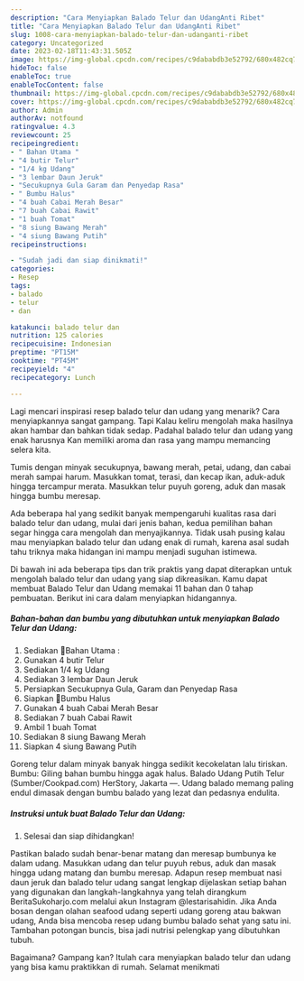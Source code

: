 ```yaml
---
description: "Cara Menyiapkan Balado Telur dan UdangAnti Ribet"
title: "Cara Menyiapkan Balado Telur dan UdangAnti Ribet"
slug: 1008-cara-menyiapkan-balado-telur-dan-udanganti-ribet
category: Uncategorized
date: 2023-02-18T11:43:31.505Z
image: https://img-global.cpcdn.com/recipes/c9dababdb3e52792/680x482cq70/balado-telur-dan-udang-foto-resep-utama.jpg
hideToc: false
enableToc: true
enableTocContent: false
thumbnail: https://img-global.cpcdn.com/recipes/c9dababdb3e52792/680x482cq70/balado-telur-dan-udang-foto-resep-utama.jpg
cover: https://img-global.cpcdn.com/recipes/c9dababdb3e52792/680x482cq70/balado-telur-dan-udang-foto-resep-utama.jpg
author: Admin
authorAv: notfound
ratingvalue: 4.3
reviewcount: 25
recipeingredient:
- " Bahan Utama "
- "4 butir Telur"
- "1/4 kg Udang"
- "3 lembar Daun Jeruk"
- "Secukupnya Gula Garam dan Penyedap Rasa"
- " Bumbu Halus"
- "4 buah Cabai Merah Besar"
- "7 buah Cabai Rawit"
- "1 buah Tomat"
- "8 siung Bawang Merah"
- "4 siung Bawang Putih"
recipeinstructions:

- "Sudah jadi dan siap dinikmati!"
categories:
- Resep
tags:
- balado
- telur
- dan

katakunci: balado telur dan 
nutrition: 125 calories
recipecuisine: Indonesian
preptime: "PT15M"
cooktime: "PT45M"
recipeyield: "4"
recipecategory: Lunch

---
```



Lagi mencari inspirasi resep balado telur dan udang yang menarik? Cara menyiapkannya sangat gampang. Tapi Kalau keliru mengolah maka hasilnya akan hambar dan bahkan tidak sedap. Padahal balado telur dan udang yang enak harusnya Kan memiliki aroma dan rasa yang mampu memancing selera kita.


Tumis dengan minyak secukupnya, bawang merah, petai, udang, dan cabai merah sampai harum. Masukkan tomat, terasi, dan kecap ikan, aduk-aduk hingga tercampur merata. Masukkan telur puyuh goreng, aduk dan masak hingga bumbu meresap.

Ada beberapa hal yang sedikit banyak mempengaruhi kualitas rasa dari balado telur dan udang, mulai dari jenis bahan, kedua pemilihan bahan segar hingga cara mengolah dan menyajikannya. Tidak usah pusing kalau mau menyiapkan balado telur dan udang enak di rumah, karena asal sudah tahu triknya maka hidangan ini mampu menjadi suguhan istimewa.


Di bawah ini ada beberapa tips dan trik praktis yang dapat diterapkan untuk mengolah balado telur dan udang yang siap dikreasikan. Kamu dapat membuat Balado Telur dan Udang memakai 11 bahan dan 0 tahap pembuatan. Berikut ini cara dalam menyiapkan hidangannya.

<!--inarticleads1-->

##### Bahan-bahan dan bumbu yang dibutuhkan untuk menyiapkan Balado Telur dan Udang:

1. Sediakan  💋Bahan Utama :
1. Gunakan 4 butir Telur
1. Sediakan 1/4 kg Udang
1. Sediakan 3 lembar Daun Jeruk
1. Persiapkan Secukupnya Gula, Garam dan Penyedap Rasa
1. Siapkan  💋Bumbu Halus
1. Gunakan 4 buah Cabai Merah Besar
1. Sediakan 7 buah Cabai Rawit
1. Ambil 1 buah Tomat
1. Sediakan 8 siung Bawang Merah
1. Siapkan 4 siung Bawang Putih


Goreng telur dalam minyak banyak hingga sedikit kecokelatan lalu tiriskan. Bumbu: Giling bahan bumbu hingga agak halus. Balado Udang Putih Telur (Sumber/Cookpad.com) HerStory, Jakarta —. Udang balado memang paling endul dimasak dengan bumbu balado yang lezat dan pedasnya endulita. 

<!--inarticleads2-->

##### Instruksi untuk buat Balado Telur dan Udang:


1. Selesai dan siap dihidangkan!

Pastikan balado sudah benar-benar matang dan meresap bumbunya ke dalam udang. Masukkan udang dan telur puyuh rebus, aduk dan masak hingga udang matang dan bumbu meresap. Adapun resep membuat nasi daun jeruk dan balado telur udang sangat lengkap dijelaskan setiap bahan yang digunakan dan langkah-langkahnya yang telah dirangkum BeritaSukoharjo.com melalui akun Instagram @lestarisahidin. Jika Anda bosan dengan olahan seafood udang seperti udang goreng atau bakwan udang, Anda bisa mencoba resep udang bumbu balado sehat yang satu ini. Tambahan potongan buncis, bisa jadi nutrisi pelengkap yang dibutuhkan tubuh. 

Bagaimana? Gampang kan? Itulah cara menyiapkan balado telur dan udang yang bisa kamu praktikkan di rumah. Selamat menikmati
